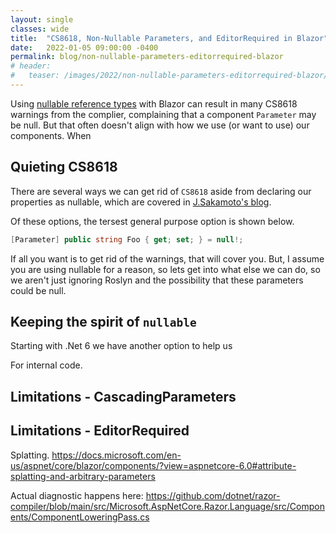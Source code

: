 ```yaml
---
layout: single
classes: wide
title:  "CS8618, Non-Nullable Parameters, and EditorRequired in Blazor"
date:   2022-01-05 09:00:00 -0400
permalink: blog/non-nullable-parameters-editorrequired-blazor
# header:
#   teaser: /images/2022/non-nullable-parameters-editorrequired-blazor/teaser-500x300.png
---
```


Using [nullable reference types](https://docs.microsoft.com/en-us/dotnet/csharp/nullable-references) with Blazor can result in many CS8618 warnings from the complier, complaining that a component `Parameter` may be null. But that often doesn't align with how we use (or want to use) our components. When 

## Quieting CS8618

There are several ways we can get rid of `CS8618` aside from declaring our properties as nullable, which are covered in [J.Sakamoto's blog](https://dev.to/j_sakamoto/how-to-shut-the-warning-up-when-using-the-combination-of-blazor-code-behind-property-injection-and-c-nullable-reference-types-2opm).

Of these options, the tersest general purpose option is shown below.

``` csharp
[Parameter] public string Foo { get; set; } = null!;
```

If all you want is to get rid of the warnings, that will cover you. But, I assume you are using nullable for a reason, so lets get into what else we can do, so we aren't just ignoring Roslyn and the possibility that these parameters could be null.

## Keeping the spirit of `nullable`

Starting with .Net 6 we have another option to help us 

For internal code.

## Limitations - CascadingParameters


## Limitations - EditorRequired



Splatting.
https://docs.microsoft.com/en-us/aspnet/core/blazor/components/?view=aspnetcore-6.0#attribute-splatting-and-arbitrary-parameters



Actual diagnostic happens here:
https://github.com/dotnet/razor-compiler/blob/main/src/Microsoft.AspNetCore.Razor.Language/src/Components/ComponentLoweringPass.cs


